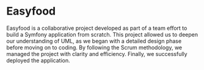 # Easyfood

Easyfood is a collaborative project developed as part of a team effort to build a Symfony application from scratch. This project allowed us to deepen our understanding of UML, as we began with a detailed design phase before moving on to coding. By following the Scrum methodology, we managed the project with clarity and efficiency. Finally, we successfully deployed the application.
